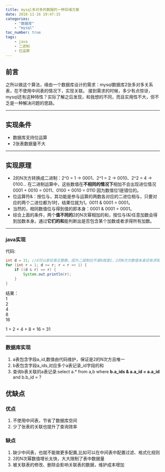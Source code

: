 ```yaml
---
title: mysql多对多的数据的一种存储方案
date: 2018-11-16 19:47:15
categories: 
    - "数据库"
    - "mysql"
toc_number: true
tags:
	- java
	- 二进制
	- 位运算
---
```

## 前言
之所以做这个算法，缘由一个数据库设计的需求：mysql数据库2张多对多关系表，在不使用中间表的情况下，实现关联。
接到需求的时候，多少有点惊讶，mysql还有这种特性？实际了解之后发现，和我想的不同，而且实用性不大，但不乏是一种解决问题的思路。
<!--more-->
---
## 实现条件
  - 数据库支持位运算
  - 2张表数据量不大
---
## 实现原理
  - 2的N次方转换成二进制：2^0 = 1 -> 0001、2^1 = 2 -> 0010、2^2 = 4 -> 0100... 在二进制运算中，这些数值在**不相同的情况下**相加不会出现进位情况 0001 + 0010 = 0011、0100 + 0010 = 0110 因为数值位1是错位的。
  - 位运算符&：按位与，其功能是参与运算的两数各对应的二进位相与，只要对应的两个二进位都为1时，结果位就为1。0011 & 0001 = 0001。
  - 当然的，相同数值位与得到值的即本身：0001 & 0001 = 0001。
  - 综合上面的条件，两个**值不同的**2的N次幂相加的和，按位与(&)任意加数会得到加数本身。通过**它们的和**能判断出是否包含某个加数或者求得所有加数。
---
### java实现
代码:</br>

```java
int d = 31; //d可以是任意正整数，因为二级制位不是0就是1，2的N次方数值本身还有求和的数值正好满足所有可能
for (int r = 1; d >= r; r = r << 1) {
	if ((d & r) == r) {
		System.out.println(r);
	}
}
```

结果：  
1  
2  
4  
8  
16  

1 + 2 + 4 + 8 + 16 = 31

---
### 数据库实现
  1. a表包含字段a_id,数值由代码维护，保证是2的N次方且唯一
  2. b表包含字段a_ids,对应多个a表记录_id字段的和
  3. 查询b表关联的a表记录:select a.* from a,b where __b.a_ids & a.a_id = a.a_id__ and b.b_id = ?
  
## 优缺点
### 优点
  1. 不使用中间表，节省了数据库空间
  2. 少了张表的关联也提升了查询效率
  
### 缺点
  1. 缺少中间表，也就不能做更多配置,比如可以在中间表中配置过滤、格式化规则
  2. 2的N次幂数值增长太快，大大限制了表中数据量
  3. 被关联表的修改、删除会影响关联表的数据，维护成本增加
